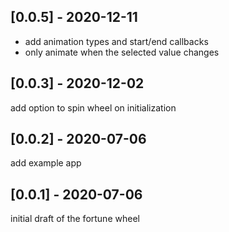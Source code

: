 ## [0.0.5] - 2020-12-11

 - add animation types and start/end callbacks
 - only animate when the selected value changes

## [0.0.3] - 2020-12-02

add option to spin wheel on initialization

## [0.0.2] - 2020-07-06

add example app

## [0.0.1] - 2020-07-06

initial draft of the fortune wheel
